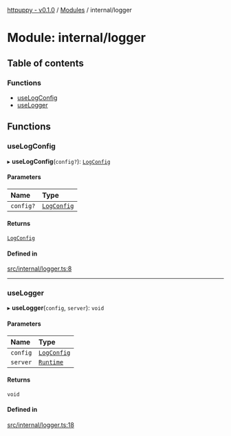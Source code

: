 [httpuppy - v0.1.0](../README.md) / [Modules](../modules.md) / internal/logger

# Module: internal/logger

## Table of contents

### Functions

- [useLogConfig](internal_logger.md#uselogconfig)
- [useLogger](internal_logger.md#uselogger)

## Functions

### useLogConfig

▸ **useLogConfig**(`config?`): [`LogConfig`](../interfaces/types_server.LogConfig.md)

#### Parameters

| Name | Type |
| :------ | :------ |
| `config?` | [`LogConfig`](../interfaces/types_server.LogConfig.md) |

#### Returns

[`LogConfig`](../interfaces/types_server.LogConfig.md)

#### Defined in

[src/internal/logger.ts:8](https://github.com/abschill/httpuppy/blob/b81b706/src/internal/logger.ts#L8)

___

### useLogger

▸ **useLogger**(`config`, `server`): `void`

#### Parameters

| Name | Type |
| :------ | :------ |
| `config` | [`LogConfig`](../interfaces/types_server.LogConfig.md) |
| `server` | [`Runtime`](../interfaces/types_server.Runtime.md) |

#### Returns

`void`

#### Defined in

[src/internal/logger.ts:18](https://github.com/abschill/httpuppy/blob/b81b706/src/internal/logger.ts#L18)
